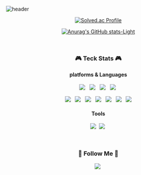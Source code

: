 ![header](https://capsule-render.vercel.app/api?type=waving&color=4BD0AB&height=250&section=header&text=Kim%20Kyungmi&fontSize=80&animation=fadeIn&fontAlignY=32&desc=계속해서%20도전하는%20개발자&descAlignY=55&descAlign=66)

<div align="center">

[![Solved.ac Profile](http://mazassumnida.wtf/api/v2/generate_badge?boj=rudal9978)](https://solved.ac/rudal9978/)

</div>

<div align="center">

[![Anurag's GitHub stats-Light](https://github-readme-stats.vercel.app/api?username=kyum-q\&show_icons=true\&theme=default&title_color=4BD0AB&icon_color=52B19A#gh-light-mode-only)](https://github.com/kyum-q)

</div>
<br>

<h3 align="center"> 🎮 Teck Stats 🎮 </h3>
<div align="center">
  
#### platforms & Languages
<p>
  <img src="https://img.shields.io/badge/Android-3DDC84?style=flat-square&logo=Android&logoColor=white"/>
</a>&nbsp
  <img src="https://img.shields.io/badge/IOS-000000?style=flat-square&logo=Ios&logoColor=white"/>
</a>&nbsp
  <img src="https://img.shields.io/badge/Electron-47848F?style=flat-square&logo=Electron&logoColor=white"/>
</a>&nbsp
  <img src="https://img.shields.io/badge/Node.js-339933?style=flat-square&logo=Node.js&logoColor=white"/></a>&nbsp
</p>

<p>
  <img src="https://img.shields.io/badge/Java-ECD53F?style=flat-square&logo=Java&logoColor=white"/>
</a>&nbsp
  <img src="https://img.shields.io/badge/kotlin-7F52FF?style=flat-square&logo=kotlin&logoColor=white"/>
</a>&nbsp
  <img src="https://img.shields.io/badge/Swift-F05138?style=flat-square&logo=Swift&logoColor=white"/>
</a>&nbsp
  <img src="https://img.shields.io/badge/Python-3766AB?style=flat-square&logo=Python&logoColor=white"/>
</a>&nbsp
  <img src="https://img.shields.io/badge/HTML5-E34F26?style=flat-square&logo=Html5&logoColor=white"/>
</a>&nbsp
  <img src="https://img.shields.io/badge/CSS3-1572B6?style=flat-square&logo=Css3&logoColor=white"/>
</a>&nbsp
  <img src="https://img.shields.io/badge/JavaScript-ffb13b?style=flat-square&logo=javaScript&logoColor=white"/>
</p>

#### Tools
<p>
  <img src="https://img.shields.io/badge/MySQL-4479A1?style=flat-square&logo=MySQL&logoColor=white"/></a>&nbsp 
  <img src="https://img.shields.io/badge/Firebase-FFCA28?style=flat-square&logo=Firebase&logoColor=white"/></a>&nbsp 
</p>
<br>
</div>

<h3 align="center"> 🐰 Follow Me 🐰 </h3>
<p align="center">
  <a href="https://kyumq.tistory.com/"><img src="https://img.shields.io/badge/Tistory-000000?style=flat-square&logo=Tistory&logoColor=white&link=https://kyumq.tistory.com/"/></a>&nbsp
</p>
<br>
